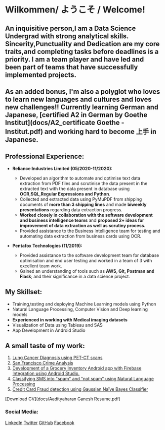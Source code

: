 # Wilkommen/ ようこそ / Welcome! 




## An inquisitive person,I am a Data Science Undergrad with strong analytical skills. Sincerity,Punctuality and Dedication are my core traits,and completing tasks before deadlines is a priority. I am a team player and have led and been part of teams that have successfully implemented projects.

## As an added bonus, I'm also a polyglot who loves to learn new languages and cultures and loves new challenges!! Currently learning German and Japanese, [certified A2 in German by Goethe Institut](docs/A2_certificate Goethe -Institut.pdf) and working hard to become 上手 in Japanese.

## Professional Experience:
- **Reliance Industries Limited (05/2020-11/2020):**
  - Developed an algorithm to automate and optimise text data extraction from PDF files and scrutinise the data present in the extracted text with the data present     in database using **OCR,SQL,Regular Expressions and Python**.
  - Collected and extracted data using PyMuPDF from shipping documents of **more than 3 shipping lines** and made **biweekly presentations** regarding data extraction  progress.
  - **Worked closely in collaboration with the software development and business intelligence teams** and **proposed 2+ ideas for improvement of data extraction as well as scrutiny process.**
  - Provided assistance to the Business Intelligence team for testing and automating data extraction from business cards using OCR.

- **Pentafox Technologies (11/2019):**
  - Provided assistance to the software development team for database optimisation and end user testing and worked in a team of 3 with excellent team work.
  - Gained an understanding of tools such as **AWS, Git, Postman and Flask**; and their significance in a data science project.


## My Skillset:

- Training,testing and deploying Machine Learning models using Python
- Natural Language Processing, Computer Vision and Deep learning models
- **Experienced in working with Medical imaging datasets**
- Visualization of Data using Tableau and SAS
- App Development in Android Studio

## A small taste of my work:
1. [Lung Cancer Diagnosis using PET-CT scans](https://github.com/aadiharan99/LC-Diagnosis)
2. [San Francisco Crime Analysis](https://github.com/aadiharan99/San-Fran-Crime-Analysis)
3. [Development of a Grocery Inventory Android app with Firebase Integration using Android Studio.](https://github.com/aadiharan99/Orderista)
4. [Classifying SMS into "spam" and "not spam" using Natural Language Processing](https://github.com/aadiharan99/NLP_work/blob/master/Classwork/SMS_Classification.ipynb)
5. [Credit Card Fraud detection using Gaussian Naïve Bayes Classifier](https://github.com/aadiharan99/NLP_work/blob/master/Homework/credit_card_fraud_NB.ipynb)









[Download CV](docs/Aadityaharan Ganesh Resume.pdf)

### Social Media:

[LinkedIn](https://www.linkedin.com/in/aadityaharan-ganesh-22b831168/)
[Twitter](https://twitter.com/aadiharan99)
[GitHub](https://github.com/aadiharan99)
[Facebook](https://www.facebook.com/aaditya.haran)















